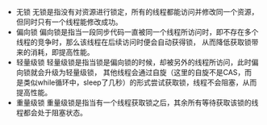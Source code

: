 - 无锁
无锁是指没有对资源进行锁定，所有的线程都能访问并修改同一个资源，但同时只有一个线程能修改成功。
- 偏向锁
偏向锁是指当一段同步代码一直被同一个线程所访问时，即不存在多个线程的竞争时，那么该线程在后续访问时便会自动获得锁，
从而降低获取锁带来的消耗，即提高性能。
- 轻量级锁
轻量级锁是指当锁是偏向锁的时候，却被另外的线程所访问，此时偏向锁就会升级为轻量级锁，
其他线程会通过自旋（这里的自旋不是CAS，而是类似while循环中，sleep了几秒）的形式尝试获取锁，线程不会阻塞，从而提高性能。
- 重量级锁
重量级锁是指当有一个线程获取锁之后，其余所有等待获取该锁的线程都会处于阻塞状态。